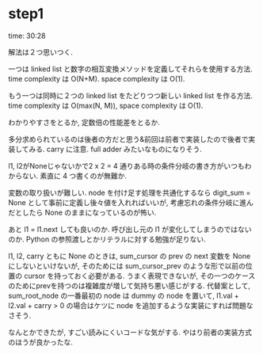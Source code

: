 # step1

time: 30:28

解法は２つ思いつく.

一つは linked list と数字の相互変換メソッドを定義してそれらを使用する方法. time complexity は O(N+M). space complexity は O(1).

もう一つは同時に２つの linked list をたどりつつ新しい linked list を作る方法. time complexity は O(max(N, M)), space complexity は O(1).

わかりやすさをとるか, 定数倍の性能差をとるか.

多分求められているのは後者の方だと思う&前回は前者で実装したので後者で実装してみる. carry に注意. full adder みたいなものになりそう.

l1, l2がNoneじゃないかで2 x 2 = 4 通りある時の条件分岐の書き方がいつもわからない. 素直に 4 つ書くのが無難か.

変数の取り扱いが難しい. node を付け足す処理を共通化するなら digit_sum = None として事前に定義し後々値を入れればいいが, 考慮忘れの条件分岐に進んだとしたら None のままになっているのが怖い.

あと l1 = l1.next しても良いのか. 呼び出し元の l1 が変化してしまうのではないのか. Python の参照渡しとかリテラルに対する勉強が足りない.

l1, l2, carry ともに None のときは, sum_cursor の prev の next 変数を None にしないといけないが, そのためには sum_cursor_prev のような形で以前の位置の cursor を持っておく必要がある. うまく表現できないが, その一つのケースのためにprevを持つのは複雑度が増して気持ち悪い感じがする. 代替案として, sum_root_node の一番最初の node は dummy の node を置いて, l1.val + l2.val + carry > 0 の場合はケツに node を追加するような実装にすれば問題なさそう.

なんとかできたが, すごい読みにくいコードな気がする. やはり前者の実装方式のほうが良かったな.
